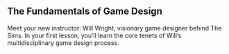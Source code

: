 ## The Fundamentals of Game Design

Meet your new instructor: Will Wright, visionary game designer behind The Sims. In your first lesson, you’ll learn the core tenets of Will’s multidisciplinary game design process. 


